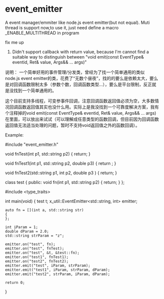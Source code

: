 # event_emitter
A event manager/emmiter like node.js event emitter(but not equal). 
Muti thread is support now,to use it, just need define a macro _ENABLE_MULTITHREAD in program

fix me up
1) Didn't support callback with return value, because I'm cannot find a suitable way to 
distinguish between "void emit(const EventType& eventid, Ret& value, Args&& ... args)" 

说明：
一个简单好用的事件管理/分发类，曾经为了找一个简单通用的类似node.js event emitter的类，花费了“无数个昼夜”，找的的要么是依赖太大，要么是对回调函数限制太多（参数个数，回调函数类型...），要么是平台限制，反正就是没找到一个简单通用的。

这个目前支持多线程，可变参事件回调，注意回调函数返回值必须为空，大多数情况回调函数返回值其实也没什么用。实际上是我没找到一个可靠度解决方案，我有个注释掉的void emit(const EventType& eventid, Ret& value, Args&& ... args)在里面，可以放出来试试（可以理解成任意类型的函数回调，但目前因为回调函数返回值无法适当处理的问题，暂时不支持void返回值之外的函数回调）。

Example:

#include "event_emitter.h"

void fnTest(int p1, std::string p2)
{
	return;
}

void fnTest1(int p1, std::string p2, double p3)
{
	return ;
}

void fnTest2(std::string p1, int p2, double p3 )
{
	return;
}

class test
{
public:
	void fn(int p1, std::string p2)
	{
		return;
	}
};

#include <type_traits>

int main(void)
{
	test t;
	x_util::EventEmitter<std::string, int> emitter;
	
	auto fn = [](int a, std::string str)
	{ 
	};

	int iParam = 1;
	double dParam = 2.0;
	std::string strParam = "z";

	emitter.on("test", fn);
	emitter.on("test", fnTest);
	emitter.on("test", &t, &test::fn);
	emitter.on("test1", fnTest1);
	emitter.on("test2", fnTest2);
	emitter.emit("test", iParam, strParam);
	emitter.emit("test1", iParam, strParam, dParam);	
	emitter.emit("test2", strParam, iParam, dParam);

	return 0;
}


